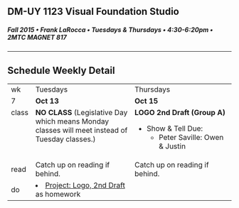 ## DM-UY 1123 Visual Foundation Studio
##### Fall 2015 • Frank LaRocca • Tuesdays & Thursdays • 4:30-6:20pm • 2MTC MAGNET 817 
---
## Schedule Weekly Detail

<table>
<tr>
<td>wk</td>
<td>Tuesdays</td>
<td>Thursdays</td>
</tr>
<tr>
  <td valign="top">7</td>
  <td valign="top" width="48%"><strong>Oct 13</strong></td>
  <td valign="top" width="48%"><strong>Oct 15</strong></td>
</tr>

<!-- class -->
<tr>
<td valign="top">class</td>
<td valign="top">
  <strong>NO CLASS</strong> (Legislative Day which means Monday classes will meet instead of Tuesday classes.)
</td>
<td valign="top">
  <strong>LOGO 2nd Draft (Group A)</strong><br>
  <ul>
    <li>Show & Tell Due:
        <ul>
            <li>Peter Saville: Owen & Justin</li>
        </ul>
    </li>
  </ul>
</td>

</tr>

<!-- reading -->
<tr>
  <td>read</td>
  <td valign="top">Catch up on reading if behind.</ul>
  
  </td>
  <td valign="top">Catch up on reading if behind.</td>
</tr>

<!-- do -->
<tr>
  <td>do</td>
  <td valign="top" >
    <li><a href="../projects/project_logo.md">Project: Logo, 2nd Draft</a> as homework</li>
  
  </td>
  <td valign="top">
  </td>
</tr>
</table>








